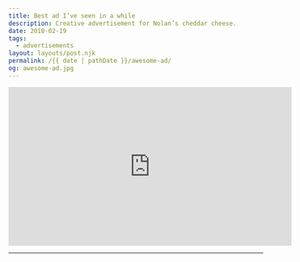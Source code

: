 ```yaml
---
title: Best ad I’ve seen in a while
description: Creative advertisement for Nolan’s cheddar cheese.
date: 2010-02-19
tags: 
  - advertisements
layout: layouts/post.njk
permalink: /{{ date | pathDate }}/awesome-ad/
og: awesome-ad.jpg
---
```


<iframe class="youtube-video" width="560" height="315" src="https://www.youtube.com/embed/ngcYF83Nz64" title="YouTube video player" frameborder="0" allow="accelerometer; autoplay; clipboard-write; encrypted-media; gyroscope; picture-in-picture; web-share" allowfullscreen></iframe>

---
